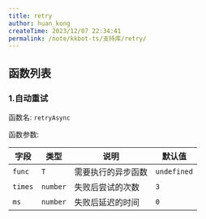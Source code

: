 ```yaml
---
title: retry
author: huan_kong
createTime: 2023/12/07 22:34:41
permalink: /note/kkbot-ts/支持库/retry/
---
```


## 函数列表

### 1.自动重试

函数名: `retryAsync`

函数参数:

| 字段    | 类型     | 说明               | 默认值      |
| ------- | -------- | ------------------ | ----------- |
| `func`  | `T`      | 需要执行的异步函数 | `undefined` |
| `times` | `number` | 失败后尝试的次数   | `3`         |
| `ms`    | `number` | 失败后延迟的时间   | `0`         |
